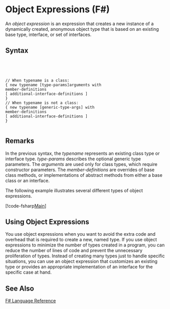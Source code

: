 # Object Expressions (F#)

An *object expression* is an expression that creates a new instance of a dynamically created, anonymous object type that is based on an existing base type, interface, or set of interfaces.


## Syntax



```




// When typename is a class:
{ new typename [type-params]arguments with
member-definitions
[ additional-interface-definitions ]
}
// When typename is not a class:
{ new typename [generic-type-args] with
member-definitions
[ additional-interface-definitions ]
}


```





## Remarks
In the previous syntax, the *typename* represents an existing class type or interface type. *type-params* describes the optional generic type parameters. The *arguments* are used only for class types, which require constructor parameters. The *member-definitions* are overrides of base class methods, or implementations of abstract methods from either a base class or an interface.

The following example illustrates several different types of object expressions.

[!code-fsharp[Main](snippets/fslangref2/snippet4301.fs)]
    
## Using Object Expressions
You use object expressions when you want to avoid the extra code and overhead that is required to create a new, named type. If you use object expressions to minimize the number of types created in a program, you can reduce the number of lines of code and prevent the unnecessary proliferation of types. Instead of creating many types just to handle specific situations, you can use an object expression that customizes an existing type or provides an appropriate implementation of an interface for the specific case at hand.


## See Also
[F&#35; Language Reference](FSharp-Language-Reference.md)


